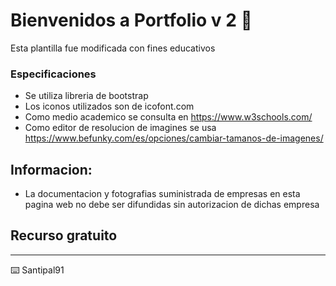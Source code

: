 # Bienvenidos a Portfolio v 2 🚀
Esta plantilla fue modificada con fines educativos

### Especificaciones

- Se utiliza libreria de bootstrap
- Los iconos utilizados son de icofont.com
- Como medio academico se consulta en https://www.w3schools.com/
- Como editor de resolucion de imagines se usa https://www.befunky.com/es/opciones/cambiar-tamanos-de-imagenes/


## Informacion:
* La documentacion y fotografias suministrada de empresas en esta pagina web no debe ser difundidas sin autorizacion de dichas empresa

## Recurso gratuito
---
⌨️ Santipal91
